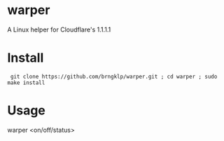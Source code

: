 # warper
A Linux helper for Cloudflare's 1.1.1.1

# Install
` 
git clone https://github.com/brngklp/warper.git ;
cd warper ;
sudo make install
`


# Usage
warper <on/off/status>
